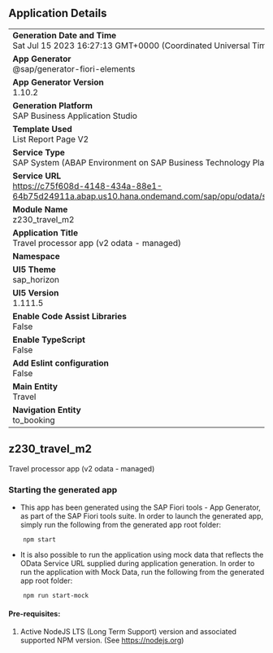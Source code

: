 ## Application Details
|               |
| ------------- |
|**Generation Date and Time**<br>Sat Jul 15 2023 16:27:13 GMT+0000 (Coordinated Universal Time)|
|**App Generator**<br>@sap/generator-fiori-elements|
|**App Generator Version**<br>1.10.2|
|**Generation Platform**<br>SAP Business Application Studio|
|**Template Used**<br>List Report Page V2|
|**Service Type**<br>SAP System (ABAP Environment on SAP Business Technology Platform)|
|**Service URL**<br>https://c75f608d-4148-434a-88e1-64b75d24911a.abap.us10.hana.ondemand.com/sap/opu/odata/sap/ZUI_230_DMO_TRAVEL_PR_M_O2
|**Module Name**<br>z230_travel_m2|
|**Application Title**<br>Travel processor app (v2 odata - managed)|
|**Namespace**<br>|
|**UI5 Theme**<br>sap_horizon|
|**UI5 Version**<br>1.111.5|
|**Enable Code Assist Libraries**<br>False|
|**Enable TypeScript**<br>False|
|**Add Eslint configuration**<br>False|
|**Main Entity**<br>Travel|
|**Navigation Entity**<br>to_booking|

## z230_travel_m2

Travel processor app (v2 odata - managed)

### Starting the generated app

-   This app has been generated using the SAP Fiori tools - App Generator, as part of the SAP Fiori tools suite.  In order to launch the generated app, simply run the following from the generated app root folder:

```
    npm start
```

- It is also possible to run the application using mock data that reflects the OData Service URL supplied during application generation.  In order to run the application with Mock Data, run the following from the generated app root folder:

```
    npm run start-mock
```

#### Pre-requisites:

1. Active NodeJS LTS (Long Term Support) version and associated supported NPM version.  (See https://nodejs.org)


